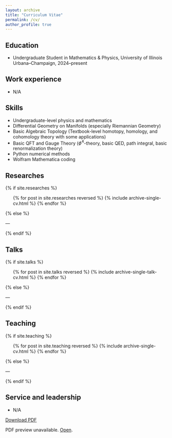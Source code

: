 ```yaml
---
layout: archive
title: "Curriculum Vitae"
permalink: /cv/
author_profile: true
---
```


Education
------

- Undergraduate Student in Mathematics & Physics, University of Illinois Urbana–Champaign, 2024–present

Work experience
------

- N/A

Skills
------

- Undergraduate-level physics and mathematics
- Differential Geometry on Manifolds (especially Riemannian Geometry)
- Basic Algebraic Topology (Textbook-level homotopy, homology, and cohomology theory with some applications)
- Basic QFT and Gauge Theory ($\phi^4$-theory, basic QED, path integral, basic renormalization theory)
- Python numerical methods
- Wolfram Mathematica coding

Researches
------

{% if site.researches %}
<ul>
  {% for post in site.researches reversed %}
    {% include archive-single-cv.html %}
  {% endfor %}
</ul>
{% else %}
<p>—</p>
{% endif %}

Talks
------

{% if site.talks %}
<ul>
  {% for post in site.talks reversed %}
    {% include archive-single-talk-cv.html  %}
  {% endfor %}
</ul>
{% else %}
<p>—</p>
{% endif %}

Teaching
------

{% if site.teaching %}
<ul>
  {% for post in site.teaching reversed %}
    {% include archive-single-cv.html %}
  {% endfor %}
</ul>
{% else %}
<p>—</p>
{% endif %}

Service and leadership
------

- N/A

<p><a href="{{ 'files/CV_Zeyu_Zeng.pdf' | relative_url }}" download>Download PDF</a></p>
<object data="{{ 'files/CV_Zeyu_Zeng.pdf' | relative_url }}" type="application/pdf" width="100%" height="100%">

  <p>PDF preview unavailable. <a href="{{ 'files/CV_Zeyu_Zeng.pdf' | relative_url }}">Open</a>.</p>
</object>
